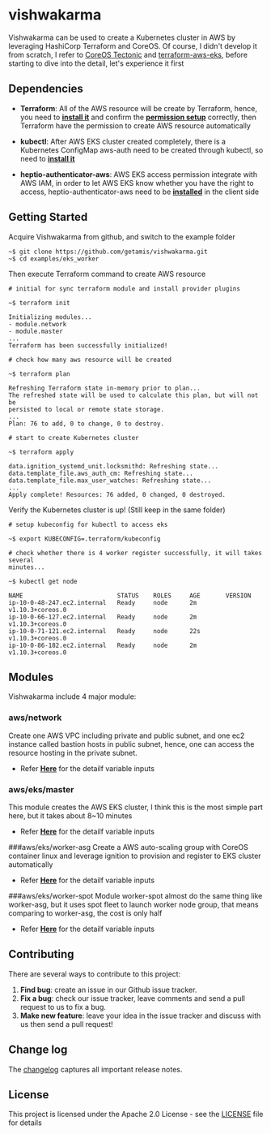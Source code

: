 # vishwakarma

Vishwakarma can be used to create a Kubernetes cluster in AWS by leveraging HashiCorp Terraform and CoreOS. Of course, I didn't develop it from scratch, I refer to [CoreOS Tectonic](https://github.com/coreos/tectonic-installer) and [terraform-aws-eks](https://github.com/terraform-aws-modules/terraform-aws-eks), before starting to dive into the detail, let's experience it first

## Dependencies

- **Terraform**: All of the AWS resource will be create by Terraform, hence, you need to [**install it**](https://www.terraform.io/intro/getting-started/install.html) and confirm the [**permission setup**](https://www.terraform.io/docs/providers/aws/index.html) correctly, then Terraform have the permission to create AWS resource automatically

- **kubectl**: After AWS EKS cluster created completely, there is a Kubernetes ConfigMap aws-auth need to be created through kubectl, so need to [**install it**](https://kubernetes.io/docs/tasks/tools/install-kubectl/#install-kubectl)

- **heptio-authenticator-aws**: AWS EKS access permission integrate with AWS IAM, in order to let AWS EKS know whether you have the right to access, heptio-authenticator-aws need to be [**installed**](https://docs.aws.amazon.com/eks/latest/userguide/configure-kubectl.html) in the client side


## Getting Started

Acquire Vishwakarma from github, and switch to the example folder

```
~$ git clone https://github.com/getamis/vishwakarma.git
~$ cd examples/eks_worker
```

Then execute Terraform command to create AWS resource

```
# initial for sync terraform module and install provider plugins

~$ terraform init

Initializing modules...
- module.network
- module.master
...
Terraform has been successfully initialized!

# check how many aws resource will be created

~$ terraform plan

Refreshing Terraform state in-memory prior to plan...
The refreshed state will be used to calculate this plan, but will not be
persisted to local or remote state storage.
...
Plan: 76 to add, 0 to change, 0 to destroy.

# start to create Kubernetes cluster

~$ terraform apply

data.ignition_systemd_unit.locksmithd: Refreshing state...
data.template_file.aws_auth_cm: Refreshing state...
data.template_file.max_user_watches: Refreshing state...
...
Apply complete! Resources: 76 added, 0 changed, 0 destroyed.
```

Verify the Kubernetes cluster is up! (Still keep in the same folder)

```
# setup kubeconfig for kubectl to access eks

~$ export KUBECONFIG=.terraform/kubeconfig

# check whether there is 4 worker register successfully, it will takes several 
minutes...

~$ kubectl get node

NAME                          STATUS    ROLES     AGE       VERSION
ip-10-0-48-247.ec2.internal   Ready     node      2m        v1.10.3+coreos.0
ip-10-0-66-127.ec2.internal   Ready     node      2m        v1.10.3+coreos.0
ip-10-0-71-121.ec2.internal   Ready     node      22s       v1.10.3+coreos.0
ip-10-0-86-182.ec2.internal   Ready     node      2m        v1.10.3+coreos.0
```

## Modules
Vishwakarma include 4 major module:

### aws/network
Create one AWS VPC including private and public subnet, and one ec2 instance called bastion hosts in public subnet, hence, one can access the resource hosting in the private subnet.

- Refer [**Here**](VARIABLES.md#aws/network) for the detailf variable inputs

### aws/eks/master
This module creates the AWS EKS cluster, I think this is the most simple part here, but it takes about 8~10 minutes

- Refer [**Here**](VARIABLES.md#eks/master) for the detailf variable inputs


###aws/eks/worker-asg
Create a AWS auto-scaling group with CoreOS container linux and leverage ignition to provision and register to EKS cluster automatically

- Refer [**Here**](VARIABLES.md#eks/worker-asg) for the detailf variable inputs


###aws/eks/worker-spot
Module worker-spot almost do the same thing like worker-asg, but it uses spot fleet to launch worker node group, that means comparing to worker-asg, the cost is only half

- Refer [**Here**](VARIABLES.md#eks/worker-spot) for the detailf variable inputs

## Contributing

There are several ways to contribute to this project:

1. **Find bug**: create an issue in our Github issue tracker.
2. **Fix a bug**: check our issue tracker, leave comments and send a pull request to us to fix a bug.
3. **Make new feature**: leave your idea in the issue tracker and discuss with us then send a pull request!


## Change log

The [changelog](CHANGELOG.md) captures all important release notes.


## License

This project is licensed under the Apache 2.0 License - see the [LICENSE](LICENSE) file for details

